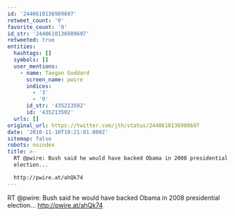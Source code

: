 ```yaml
---
id: '2440610136989697'
retweet_count: '0'
favorite_count: '0'
id_str: '2440610136989697'
retweeted: true
entities:
  hashtags: []
  symbols: []
  user_mentions:
    - name: Taegan Goddard
      screen_name: pwire
      indices:
        - '3'
        - '9'
      id_str: '435213502'
      id: '435213502'
  urls: []
original_url: https://twitter.com/jth/status/2440610136989697
date: '2010-11-10T19:21:01.000Z'
sitemap: false
robots: noindex
title: >-
  RT @pwire: Bush said he would have backed Obama in 2008 presidential
  election...

  http://pwire.at/ahQk74
---
```


RT @pwire: Bush said he would have backed Obama in 2008 presidential election...
http://pwire.at/ahQk74